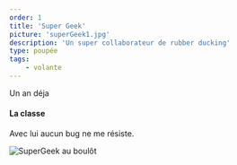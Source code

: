 ```yaml
---
order: 1
title: 'Super Geek'
picture: 'superGeek1.jpg'
description: 'Un super collaborateur de rubber ducking'
type: poupée
tags:
    - volante
---
```


Un an déja

#### La classe

Avec lui aucun bug ne me résiste.

![SuperGeek au boulôt](/images/superGeek2.jpg)
